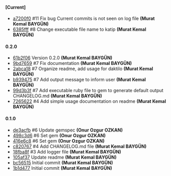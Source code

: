 
#### [Current]
 * [a7200f0](a7200f0) #11 Fix bug Current commits is not seen on log file __(Murat Kemal BAYGÜN)__
 * [6385fff](6385fff) #8 Change executable file name to katip __(Murat Kemal BAYGÜN)__

#### 0.2.0
 * [61b2f06](61b2f06) Version 0.2.0 __(Murat Kemal BAYGÜN)__
 * [9bd7659](9bd7659) #7 Fix documentation __(Murat Kemal BAYGÜN)__
 * [2abca18](2abca18) #7 Organize readme, add usage for daktilo __(Murat Kemal BAYGÜN)__
 * [b939475](b939475) #7 Add output message to inform user __(Murat Kemal BAYGÜN)__
 * [99d3b3f](99d3b3f) #7 Add executable ruby file to gem to generate default output CHANGELOG.md __(Murat Kemal BAYGÜN)__
 * [7265622](7265622)  #4 Add simple usage documentation on readme __(Murat Kemal BAYGÜN)__

#### 0.1.0
 * [de3acfb](de3acfb) #6 Update gemspec __(Onur Ozgur OZKAN)__
 * [498c3d6](498c3d6) #6 Set gem __(Onur Ozgur OZKAN)__
 * [416e6c8](416e6c8) #6 Set gem __(Onur Ozgur OZKAN)__
 * [c820767](c820767)  #4 Add CHANGELOG.md file __(Murat Kemal BAYGÜN)__
 * [18fba8f](18fba8f)  #3 Add logger file __(Murat Kemal BAYGÜN)__
 * [105af37](105af37) Update readme __(Murat Kemal BAYGÜN)__
 * [bc56515](bc56515) Initial commit __(Murat Kemal BAYGÜN)__
 * [1b1d477](1b1d477) Initial commit __(Murat Kemal BAYGÜN)__
